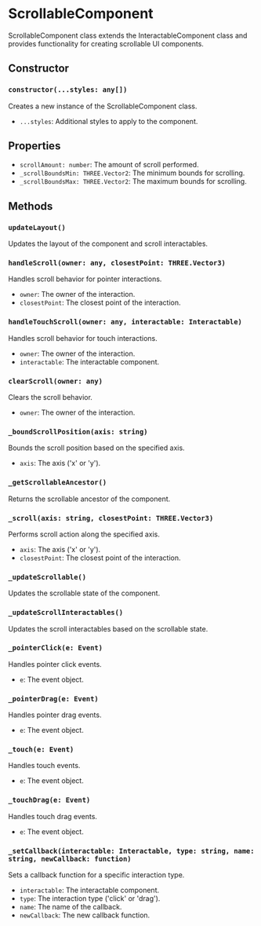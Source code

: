# ScrollableComponent

ScrollableComponent class extends the InteractableComponent class and provides functionality for creating scrollable UI components.

## Constructor

### `constructor(...styles: any[])`

Creates a new instance of the ScrollableComponent class.

- `...styles`: Additional styles to apply to the component.

## Properties

- `scrollAmount: number`: The amount of scroll performed.
- `_scrollBoundsMin: THREE.Vector2`: The minimum bounds for scrolling.
- `_scrollBoundsMax: THREE.Vector2`: The maximum bounds for scrolling.

## Methods

### `updateLayout()`

Updates the layout of the component and scroll interactables.

### `handleScroll(owner: any, closestPoint: THREE.Vector3)`

Handles scroll behavior for pointer interactions.

- `owner`: The owner of the interaction.
- `closestPoint`: The closest point of the interaction.

### `handleTouchScroll(owner: any, interactable: Interactable)`

Handles scroll behavior for touch interactions.

- `owner`: The owner of the interaction.
- `interactable`: The interactable component.

### `clearScroll(owner: any)`

Clears the scroll behavior.

- `owner`: The owner of the interaction.

### `_boundScrollPosition(axis: string)`

Bounds the scroll position based on the specified axis.

- `axis`: The axis ('x' or 'y').

### `_getScrollableAncestor()`

Returns the scrollable ancestor of the component.

### `_scroll(axis: string, closestPoint: THREE.Vector3)`

Performs scroll action along the specified axis.

- `axis`: The axis ('x' or 'y').
- `closestPoint`: The closest point of the interaction.

### `_updateScrollable()`

Updates the scrollable state of the component.

### `_updateScrollInteractables()`

Updates the scroll interactables based on the scrollable state.

### `_pointerClick(e: Event)`

Handles pointer click events.

- `e`: The event object.

### `_pointerDrag(e: Event)`

Handles pointer drag events.

- `e`: The event object.

### `_touch(e: Event)`

Handles touch events.

- `e`: The event object.

### `_touchDrag(e: Event)`

Handles touch drag events.

- `e`: The event object.

### `_setCallback(interactable: Interactable, type: string, name: string, newCallback: function)`

Sets a callback function for a specific interaction type.

- `interactable`: The interactable component.
- `type`: The interaction type ('click' or 'drag').
- `name`: The name of the callback.
- `newCallback`: The new callback function.

